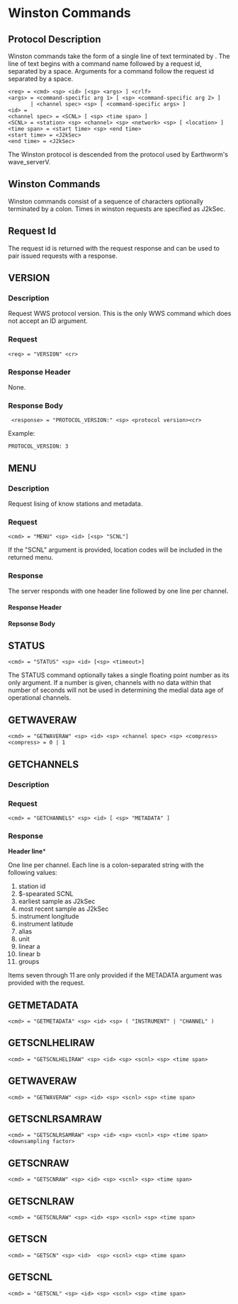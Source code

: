 # Winston Commands

## Protocol Description
Winston commands take the form of a single line of text terminated by <CRLF>. The line of text begins with a command name followed by a request id, separated by a space. Arguments for a command follow the request id separated by a space. 

	<req> = <cmd> <sp> <id> [<sp> <args> ] <crlf>
	<args> = <command-specific arg 1> [ <sp> <command-specific arg 2> ]
	       | <channel spec> <sp> [ <command-specific args> ]
	<id> = 
	<channel spec> = <SCNL> [ <sp> <time span> ]
	<SCNL> = <station> <sp> <channel> <sp> <network> <sp> [ <location> ]
	<time span> = <start time> <sp> <end time>
	<start time> = <J2kSec>
	<end time> = <J2kSec>

The Winston protocol is descended from the protocol used by Earthworm's wave_serverV.

## Winston Commands
Winston commands consist of a sequence of characters optionally terminated by a colon. Times in winston requests are specified as J2kSec. 
  
## Request Id
The request id is returned with the request response and can be used to pair issued requests with a response.

## VERSION
### Description
Request WWS protocol version. This is the only WWS command which does not accept an ID argument.

### Request
    <req> = "VERSION" <cr>
    
### Response Header
None.
### Response Body
     <response> = "PROTOCOL_VERSION:" <sp> <protocol version><cr>

Example:

    PROTOCOL_VERSION: 3

## MENU
### Description
Request lising of know stations and metadata.

### Request
    <cmd> = "MENU" <sp> <id> [<sp> "SCNL"]
If the "SCNL" argument is provided, location codes will be included in the returned menu.

### Response
The server responds with one header line followed by one line per channel.

#### Response Header

#### Repsonse Body

## STATUS
    <cmd> = "STATUS" <sp> <id> [<sp> <timeout>]

The STATUS command optionally takes a single floating point number as its only argument. If a number is given, channels with no data within that number of seconds will not be used in determining the medial data age of operational channels.

## GETWAVERAW
    <cmd> = "GETWAVERAW" <sp> <id> <sp> <channel spec> <sp> <compress>
    <compress> = 0 | 1

## GETCHANNELS  
### Description
	
### Request
    <cmd> = "GETCHANNELS" <sp> <id> [ <sp> "METADATA" ]
### Response
****Header line*****

One line per channel. Each line is a colon-separated string with the following values:
1. station id
1. $-spearated SCNL
1. earliest sample as J2kSec
1. most recent sample as J2kSec
1. instrument longitude
1. instrument latitude
1. alias
1. unit
1. linear a
1. linear b
1. groups 

Items seven through 11 are only provided if the METADATA argument was provided with the request.

## GETMETADATA
    <cmd> = "GETMETADATA" <sp> <id> <sp> ( "INSTRUMENT" | "CHANNEL" )

## GETSCNLHELIRAW
    <cmd> = "GETSCNLHELIRAW" <sp> <id> <sp> <scnl> <sp> <time span>

## GETWAVERAW
    <cmd> = "GETWAVERAW" <sp> <id> <sp> <scnl> <sp> <time span>

## GETSCNLRSAMRAW
    <cmd> = "GETSCNLRSAMRAW" <sp> <id> <sp> <scnl> <sp> <time span> <downsampling factor>

## GETSCNRAW  
    <cmd> = "GETSCNRAW" <sp> <id> <sp> <scnl> <sp> <time span>

## GETSCNLRAW
    <cmd> = "GETSCNLRAW" <sp> <id> <sp> <scnl> <sp> <time span>

## GETSCN
    <cmd> = "GETSCN" <sp> <id>  <sp> <scnl> <sp> <time span>

## GETSCNL
    <cmd> = "GETSCNL" <sp> <id> <sp> <scnl> <sp> <time span>